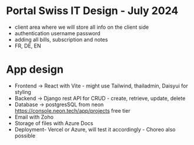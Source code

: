# Portal Swiss IT Design - July 2024
- client area where we will store all info on the client side
- authentication username password
- adding all bills, subscription and notes
- FR, DE, EN

# App design
- Frontend -> React with Vite - might use Tailwind, thailadmin, Daisyui for styling
- Backend -> Django rest API for CRUD - create, retrieve, update, delete
- Database -> postgresSQL from neon https://console.neon.tech/app/projects free tier
- Email with Zoho
- Storage of files with Azure Docs
- Deployment- Vercel or Azure, will test it accordingly - Choreo also possible